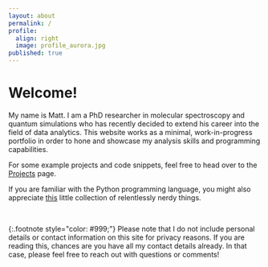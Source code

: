 ```yaml
---
layout: about
permalink: /
profile:
  align: right
  image: profile_aurora.jpg
published: true
---
```


# Welcome!

My name is Matt. I am a PhD researcher in molecular spectroscopy and quantum simulations who has recently decided to extend his career into the field of data analytics. This website works as a minimal, work-in-progress portfolio in order to hone and showcase my analysis skills and programming capabilities. 

For some example projects and code snippets, feel free to head over to the [Projects](/projects) page. 

If you are familiar with the Python programming language, you might also appreciate [this](/python) little collection of relentlessly nerdy things.

<br>

{:.footnote style="color: #999;"}
Please note that I do not include personal details or contact information on this site for privacy reasons. If you are reading this, chances are you have all my contact details already. In that case, please feel free to reach out with questions or comments!

